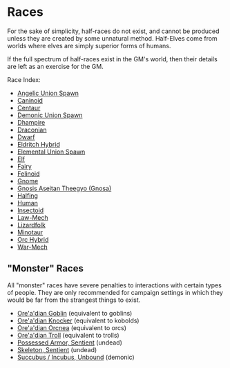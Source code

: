# Races

For the sake of simplicity, half-races do not exist, and cannot be produced unless they are created by some unnatural method. Half-Elves come from worlds where elves are simply superior forms of humans.

If the full spectrum of half-races exist in the GM's world, then their details are left as an exercise for the GM.

Race Index:

- [Angelic Union Spawn](/Races/RaceDetails/AngelicUnionSpawn.md)
- [Caninoid](/Races/RaceDetails/Caninoid.md)
- [Centaur](/Races/RaceDetails/Centaur.md)
- [Demonic Union Spawn](/Races/RaceDetails/DemonicUnionSpawn.md)
- [Dhampire](/Races/RaceDetails/Dhampire.md)
- [Draconian](/Races/RaceDetails/Draconian.md)
- [Dwarf](/Races/RaceDetails/Dwarf.md)
- [Eldritch Hybrid](/Races/RaceDetails/EldritchHybrid.md)
- [Elemental Union Spawn](/Races/RaceDetails/ElementalUnionSpawn.md)
- [Elf](/Races/RaceDetails/Elf.md)
- [Fairy](/Races/RaceDetails/Fairy.md)
- [Felinoid](/Races/RaceDetails/Felinoid.md)
- [Gnome](/Races/RaceDetails/Gnome.md)
- [Gnosis Aseitan Theegyo (Gnosa)](/Races/RaceDetails/GnosisAseitanTheegyo.md)
- [Halfing](/Races/RaceDetails/Halfling.md)
- [Human](/Races/RaceDetails/Human.md)
- [Insectoid](/Races/RaceDetails/Insectoid.md)
- [Law-Mech](/Races/RaceDetails/LawMech.md)
- [Lizardfolk](/Races/RaceDetails/Lizardfolk.md)
- [Minotaur](/Races/RaceDetails/Minotaur.md)
- [Orc Hybrid](/Races/RaceDetails/OrcHybrid.md)
- [War-Mech](/Races/RaceDetails/WarMech.md)

## "Monster" Races

All "monster" races have severe penalties to interactions with certain types of people. They are only recommended for campaign settings in which they would be far from the strangest things to exist.

- [Ore'a'dian Goblin](/Races/RaceDetails/OreadianGoblin.md) (equivalent to goblins)
- [Ore'a'dian Knocker](/Races/RaceDetails/OreadianKnocker.md) (equivalent to kobolds)
- [Ore'a'dian Orcnea](/Races/RaceDetails/OreadianOrcnea.md) (equivalent to orcs)
- [Ore'a'dian Troll](/Races/RaceDetails/OreadianTroll.md) (equivalent to trolls)
- [Possessed Armor, Sentient](/Races/RaceDetails/PossessedArmorSentient.md) (undead)
- [Skeleton, Sentient](/Races/RaceDetails/SkeletonSentient.md) (undead)
- [Succubus / Incubus, Unbound](/Races/RaceDetails/SuccubusIncubusUnbound.md) (demonic)
